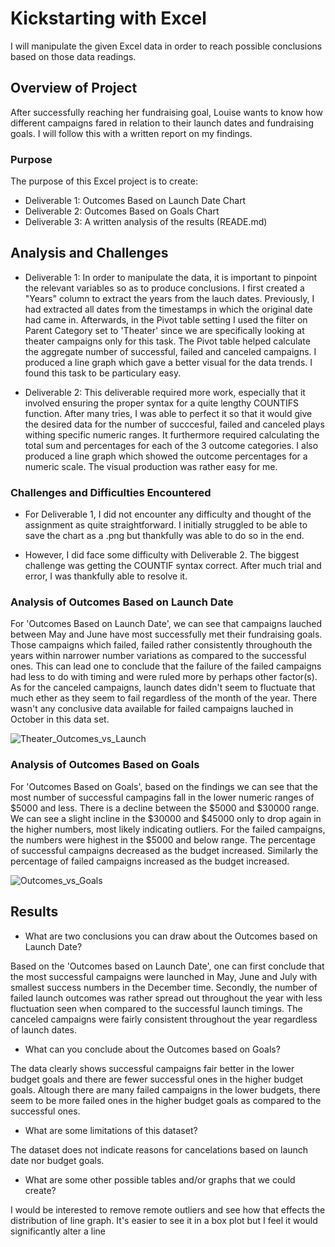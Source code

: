 # Kickstarting with Excel
I will manipulate the given Excel data in order to reach possible conclusions based on those data readings.

## Overview of Project
After successfully reaching her fundraising goal, Louise wants to know how different campaigns fared in relation to their launch dates and fundraising goals. I will follow this with a written report on my findings.

### Purpose
The purpose of this Excel project is to create:

*   Deliverable 1:  Outcomes Based on Launch Date Chart
*   Deliverable 2:  Outcomes Based on Goals Chart
*   Deliverable 3:  A written analysis of the results (READE.md)


## Analysis and Challenges

*   Deliverable 1: In order to manipulate the data, it is important to pinpoint the relevant variables so as to produce conclusions. I first created a "Years" column to extract the years from the lauch dates. Previously, I had extracted all dates from the timestamps in which the original date had came in. Afterwards, in the Pivot table setting I used the filter on Parent Category set to 'Theater' since we are specifically looking at theater campaigns only for this task. The Pivot table helped calculate the aggregate number of successful, failed and canceled campaigns. I produced a line graph which gave a better visual for the data trends. I found this task to be particulary easy.

* Deliverable 2: This deliverable required more work, especially that it involved ensuring the proper syntax for a quite lengthy COUNTIFS function. After many tries, I was able to perfect it so that it would give the desired data for the number of succcesful, failed and canceled plays withing specific numeric ranges. It furthermore required calculating the total sum and percentages for each of the 3 outcome categories. I also produced a line graph which showed the outcome percentages for a numeric scale. The visual production  was rather easy for me.

### Challenges and Difficulties Encountered

*   For Deliverable 1, I did not encounter any difficulty and thought of the assignment as quite straightforward. I initially struggled to be able to save the chart as a .png but thankfully was able to do so in the end. 

*   However, I did face some difficulty with Deliverable 2. The biggest challenge was getting the COUNTIF syntax correct. After much trial and error, I was thankfully able to resolve it. 

### Analysis of Outcomes Based on Launch Date

For 'Outcomes Based on Launch Date', we can see that campaigns lauched between May and June have most successfully met their fundraising goals. Those campaigns which failed, failed rather consistently throughouth the years within narrower number variations as compared to the successful ones. This can lead one to conclude that the failure of the failed campaigns had less to do with timing and were ruled more by perhaps other factor(s). As for the canceled campaigns, launch dates didn't seem to fluctuate that much ether as they seem to fail regardless of the month of the year. There wasn't any conclusive data available for failed campaigns lauched in October in this data set.  

![Theater_Outcomes_vs_Launch](https://user-images.githubusercontent.com/95712234/156226643-940741a4-56c9-4892-9340-96226a3647f8.png)


### Analysis of Outcomes Based on Goals

For 'Outcomes Based on Goals', based on the findings we can see that the most number of successful campagins fall in the lower numeric ranges of $5000 and less. There is a decline between the $5000 and $30000 range. We can see a slight incline in the $30000 and $45000 only to drop again in the higher numbers, most likely indicating outliers. For the failed campaigns, the numbers were highest in the $5000 and below range. The percentage of successful campaigns decreased as the budget increased. Similarly the percentage of failed campaigns increased as the budget increased. 

![Outcomes_vs_Goals](https://user-images.githubusercontent.com/95712234/156226826-e3a72b7c-c663-4b61-a9da-8836ffd16f2a.png)


## Results

- What are two conclusions you can draw about the Outcomes based on Launch Date?

Based on the 'Outcomes based on Launch Date', one can first conclude that the most successful campaigns were launched in May, June and July with smallest success numbers in the December time. Secondly, the number of failed launch outcomes was rather spread out throughout the year with less fluctuation seen when compared to the successful launch timings. The canceled campaigns were fairly consistent throughout the year regardless of launch dates.


- What can you conclude about the Outcomes based on Goals?

The data clearly shows successful campaigns fair better in the lower budget goals and there are fewer successful ones in the higher budget goals. Altough there are many failed campaigns in the lower budgets, there seem to be more failed ones in the higher budget goals as compared to the successful ones. 

- What are some limitations of this dataset?

The dataset does not indicate reasons for cancelations based on launch date nor budget goals.

- What are some other possible tables and/or graphs that we could create?

I would be interested to remove remote outliers and see how that effects the distribution of line graph. It's easier to see it in a box plot but I feel it would significantly alter a line
